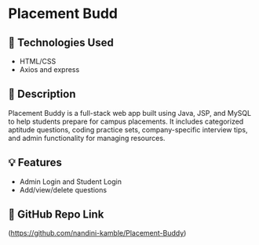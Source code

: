 # Placement Budd

## 🔧 Technologies Used
- HTML/CSS
- Axios and express

## 📄 Description
Placement Buddy is a full-stack web app built using Java, JSP, and MySQL to help students prepare for campus placements. It includes categorized aptitude questions, coding practice sets, company-specific interview tips, and admin functionality for managing resources.

## 💡 Features
- Admin Login and Student Login
- Add/view/delete questions


## 📁 GitHub Repo Link
(https://github.com/nandini-kamble/Placement-Buddy)
